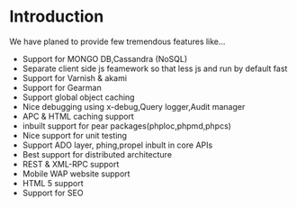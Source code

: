 # Introduction #

We have planed to provide few tremendous features like...

  * Support for MONGO DB,Cassandra (NoSQL)
  * Separate client side js feamework so that less js and run by default fast
  * Support for Varnish & akami
  * Support for Gearman
  * Support global object caching
  * Nice debugging using x-debug,Query logger,Audit manager
  * APC & HTML caching support
  * inbuilt support for pear packages(phploc,phpmd,phpcs)
  * Nice support for unit testing
  * Support ADO layer, phing,propel inbult in core APIs
  * Best support for distributed architecture
  * REST & XML-RPC support
  * Mobile WAP website support
  * HTML 5 support
  * Support for SEO
